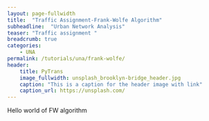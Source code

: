```yaml
---
layout: page-fullwidth
title:  "Traffic Assignment-Frank-Wolfe Algorithm"
subheadline:  "Urban Network Analysis"
teaser: "Traffic assignment "
breadcrumb: true
categories:
    - UNA
permalink: /tutorials/una/frank-wolfe/
header:
    title: PyTrans
    image_fullwidth: unsplash_brooklyn-bridge_header.jpg
    caption: "This is a caption for the header image with link"
    caption_url: https://unsplash.com/
---
```

Hello world of FW algorithm